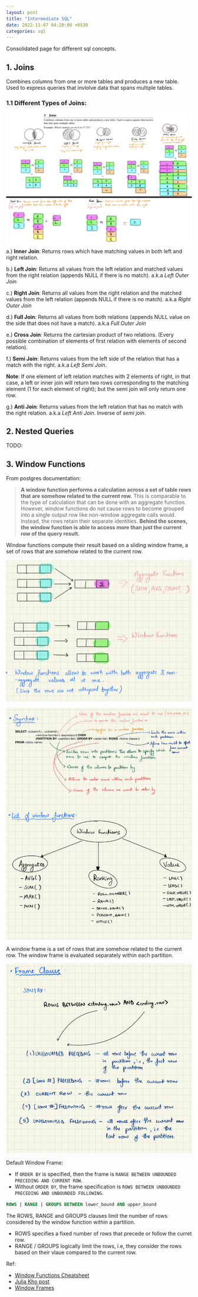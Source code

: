 ```yaml
---
layout: post
title: "Intermediate SQL"
date: 2022-11-07 04:20:00 +0530
categories: sql
---
```


Consolidated page for different sql concepts.

## 1. Joins

Combines columns from one or more tables and produces a new table.
Used to express queries that invlolve data that spans multiple tables.

### 1.1 Different Types of Joins:

![join_types](/assets/images/sql-joins.PNG)
a.) **Inner Join**: Returns rows which have matching values in both left and right relation.
 
b.) **Left Join**: Returns all values from the left relation and matched values from the right relation (appends NULL if there is no match). a.k.a _Left Outer Join_
 
c.) **Right Join**: Returns all values from the right relation and the matched values from the left relation (appends NULL if there is no match). a.k.a _Right Outer Join_
 
d.) **Full Join**: Returns all values from both relations (appends NULL value on the side that does not have a match). a.k.a _Full Outer Join_
 
e.) **Cross Join**: Returns the cartesian product of two relations. (Every possible combination of elements of first relation with elements of second relation).
 
f.) **Semi Join**: Returns values from the left side of the relation that has a match with the right. a.k.a _Left Semi Join_. 
 
**Note**: If one element of left relation matches with 2 elements of right, in that case, a left or inner join will return two rows corresponding to the matching element (1 for each element of right); but the semi join will only return one row.
 
g.) **Anti Join**: Returns values from the left relation that has no match with the right relation. a.k.a _Left Anti Join_. Inverse of _semi join_.


## 2. Nested Queries
TODO:

## 3. Window Functions

From postgres documentation:
> **A window function performs a calculation across a set of table rows that are somehow related to the current row.** This is comparable to the type of calculation that can be done with an aggregate function. However, window functions do not cause rows to become grouped into a single output row like non-window aggregate calls would. Instead, the rows retain their separate identities. **Behind the scenes, the window function is able to access more than just the current row of the query result.**

Window functions compute their result based on a sliding window frame, a set of rows that are somehow related to the current row.

![window_function](/assets/images/window_function_1.PNG)

![window_function2](/assets/images/window_function_2.PNG)

A window frame is a set of rows that are somehow related to the current row. The window frame is evaluated separately within each partition.

![window_function3](/assets/images/window_function_3.PNG)

Default Window Frame:
* If `ORDER BY` is specified, then the frame is `RANGE BETWEEN UNBOUNDED PRECEDING AND CURRENT ROW`.
* Without `ORDER BY`, the frame specification is `ROWS BETWEEN UNBOUNDED PRECEDING AND UNBOUNDED FOLLOWING`.

```sql
ROWS | RANGE | GROUPS BETWEEN lower_bound AND upper_bound
```

The ROWS, RANGE and GROUPS clauses limit the number of rows considered by the window function within a partition.
* ROWS specifies a fixed number of rows that precede or follow the curret row.
* RANGE / GROUPS logically limit the rows, i.e, they consider the rows based on their vlaue compared to the current row.

Ref: 

- [Window Functions Cheatsheet](https://learnsql.com/blog/sql-window-functions-cheat-sheet/)
- [Julia Kho post](https://towardsdatascience.com/a-guide-to-advanced-sql-window-functions-f63f2642cbf9)
- [Window Frames](https://learnsql.com/blog/difference-between-rows-range-window-functions/)
